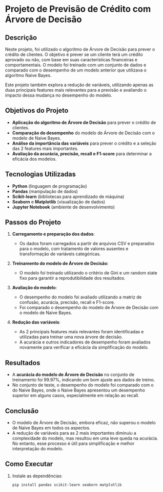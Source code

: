 # Projeto de Previsão de Crédito com Árvore de Decisão

## Descrição

Neste projeto, foi utilizado o algoritmo de Árvore de Decisão para prever o crédito de clientes. O objetivo é prever se um cliente terá um crédito aprovado ou não, com base em suas características financeiras e comportamentais. O modelo foi treinado com um conjunto de dados e comparado com o desempenho de um modelo anterior que utilizava o algoritmo Naive Bayes.

Este projeto também explora a redução de variáveis, utilizando apenas as duas principais features mais relevantes para a previsão e avaliando o impacto dessa mudança no desempenho do modelo.

## Objetivos do Projeto

- **Aplicação do algoritmo de Árvore de Decisão** para prever o crédito de clientes.
- **Comparação do desempenho** do modelo de Árvore de Decisão com o modelo de Naive Bayes.
- **Análise da importância das variáveis** para prever o crédito e a seleção das 2 features mais importantes.
- **Avaliação da acurácia, precisão, recall e F1-score** para determinar a eficácia dos modelos.

## Tecnologias Utilizadas

- **Python** (linguagem de programação)
- **Pandas** (manipulação de dados)
- **Scikit-learn** (bibliotecas para aprendizado de máquina)
- **Seaborn** e **Matplotlib** (visualização de dados)
- **Jupyter Notebook** (ambiente de desenvolvimento)

## Passos do Projeto

1. **Carregamento e preparação dos dados**:
   - Os dados foram carregados a partir de arquivos CSV e preparados para o modelo, com tratamento de valores ausentes e transformação de variáveis categóricas.
   
2. **Treinamento do modelo de Árvore de Decisão**:
   - O modelo foi treinado utilizando o critério de Gini e um random state fixo para garantir a reprodutibilidade dos resultados.

3. **Avaliação do modelo**:
   - O desempenho do modelo foi avaliado utilizando a matriz de confusão, acurácia, precisão, recall e F1-score.
   - Foi comparado o desempenho do modelo de Árvore de Decisão com o modelo de Naive Bayes.

4. **Redução das variáveis**:
   - As 2 principais features mais relevantes foram identificadas e utilizadas para treinar uma nova árvore de decisão.
   - A acurácia e outros indicadores de desempenho foram avaliados novamente para verificar a eficácia da simplificação do modelo.

## Resultados

- A **acurácia do modelo de Árvore de Decisão** no conjunto de treinamento foi 99.97%, indicando um bom ajuste aos dados de treino.
- No conjunto de teste, o desempenho do modelo foi comparado com o do Naive Bayes, onde o Naive Bayes apresentou um desempenho superior em alguns casos, especialmente em relação ao recall.

## Conclusão

- O modelo de Árvore de Decisão, embora eficaz, não superou o modelo de Naive Bayes em todos os aspectos.
- A redução de variáveis para as 2 mais importantes diminuiu a complexidade do modelo, mas resultou em uma leve queda na acurácia. No entanto, esse processo é útil para simplificação e melhor interpretação do modelo.

## Como Executar

1. Instale as dependências:
   ```bash
   pip install pandas scikit-learn seaborn matplotlib
